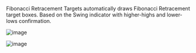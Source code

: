 Fibonacci Retracement Targets automatically draws Fibonacci Retracement target boxes. Based on the Swing indicator with higher-highs and lower-lows confirmation.

![image](https://github.com/user-attachments/assets/9e26ff6c-a7ce-43b0-b98f-11f01b413ba7)

![image](https://github.com/user-attachments/assets/0c1ed173-d519-494d-9c80-dfde391a9328)

